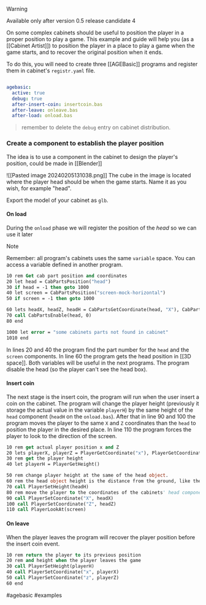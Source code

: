 > [!warning]
> Available only after version 0.5 release candidate 4

On some complex cabinets should be useful to position the player in a proper position to play a game. This example and guide will help you (as a [[Cabinet Artist]]) to position the player in a place to play a game when the game starts, and to recover the original position when it ends.

To do this, you will need to create three [[AGEBasic]] programs and register them in cabinet's `registr.yaml` file.

```yaml title="description.yaml"

agebasic:
  active: true
  debug: true
  after-insert-coin: insertcoin.bas
  after-leave: onleave.bas
  after-load: onload.bas

```

> remember to delete the `debug` entry on cabinet distribution.


### Create a component to establish the player position

The idea is to use a component in the cabinet to design the player's position, could be made in [[Blender]]

![[Pasted image 20240205131038.png]]
 The cube in the image is located where the player head should be when the game starts.
 Name it as you wish, for example "head".

Export the model of your cabinet as `glb`.

#### On load

During the `onload` phase we will register the position of the *head* so we can use it later

> [!note] 
> Remember: all program's cabinets uses the same `variable` space. You can access a variable defined in another program.

```vb title="onload.bas"
10 rem Get cab part position and coordinates
20 let head = CabPartsPosition("head")
30 if head = -1 then goto 1000
40 let screen = CabPartsPosition("screen-mock-horizontal")
50 if screen = -1 then goto 1000

60 lets headX, headZ, headH = CabPartsGetCoordinate(head, "X"), CabPartsGetCoordinate(head, "Z"), CabPartsGetCoordinate(head, "H")
70 call CabPartsEnable(head, 0)
80 end

1000 let error = "some cabinets parts not found in cabinet"
1010 end
```

In lines 20 and 40 the program find the part number for the `head` and the `screen` components. In line 60 the program gets the head position in [[3D space]]. Both variables will be useful in the next programs.
The program disable the head (so the player can't see the head box).

#### Insert coin

The next stage is the insert coin, the program will run when the user insert a coin on the cabinet. The program will change the player height (previously it storage the actual value in the variable `playerH`) by the same height of the `head` component (`headH` on the `onload.bas`). After that in line 90 and 100 the program moves the player to the same `X` and `Z` coordinates than the `head` to position the player in the desired place.
In line 110 the program forces the player to look to the direction of the screen.

```vb title="insertcoin.bas"
10 rem get actual player position x and Z
20 lets playerX, playerZ = PlayerGetCoordinate("x"), PlayerGetCoordinate("z")
30 rem get the player height
40 let playerH = PlayerGetHeight()

50 rem change player height at the same of the head object. 
60 rem the head object height is the distance from the ground, like the player.
70 call PlayerSetHeight(headH)
80 rem move the player to the coordinates of the cabinets' head component.
90 call PlayerSetCoordinate("X", headX)
100 call PlayerSetCoordinate("Z", headZ)
110 call PlayerLookAt(screen)

```

#### On leave

When the player leaves the program will recover the player position before the insert coin event.

```vb title="onleave.bas"
10 rem return the player to its previous position
20 rem and height when the player leaves the game
30 call PlayerSetHeight(playerH)
40 call PlayerSetCoordinate("x", playerX)
50 call PlayerSetCoordinate("z", playerZ)
60 end
```

#agebasic #examples